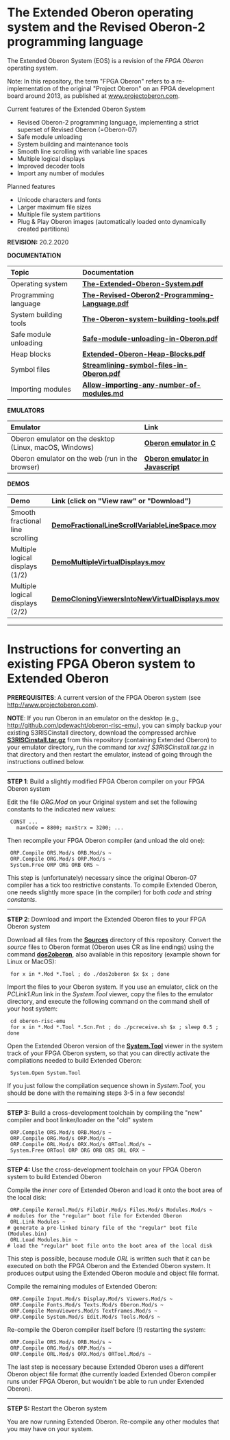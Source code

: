 # The Extended Oberon operating system and the Revised Oberon-2 programming language
The Extended Oberon System (EOS) is a revision of the *FPGA Oberon* operating system.

Note: In this repository, the term "FPGA Oberon" refers to a re-implementation of the original "Project Oberon" on an FPGA development board around 2013, as published at www.projectoberon.com.

Current features of the Extended Oberon System

* Revised Oberon-2 programming language, implementing a strict superset of Revised Oberon (=Oberon-07)
* Safe module unloading
* System building and maintenance tools
* Smooth line scrolling with variable line spaces
* Multiple logical displays
* Improved decoder tools
* Import any number of modules

Planned features

* Unicode characters and fonts
* Larger maximum file sizes
* Multiple file system partitions
* Plug & Play Oberon images (automatically loaded onto dynamically created partitions)

**REVISION:** 20.2.2020

**DOCUMENTATION**

| Topic  | Documentation |
| :------------- | :------------- |
| Operating system  | [**The-Extended-Oberon-System.pdf**](Documentation/The-Extended-Oberon-System.pdf)  |
| Programming language  | [**The-Revised-Oberon2-Programming-Language.pdf**](Documentation/The-Revised-Oberon2-Programming-Language.pdf)  |
| System building tools  | [**The-Oberon-system-building-tools.pdf**](Documentation/The-Oberon-system-building-tools.pdf)  |
| Safe module unloading  | [**Safe-module-unloading-in-Oberon.pdf**](Documentation/Safe-module-unloading-in-Oberon.pdf) |
| Heap blocks  | [**Extended-Oberon-Heap-Blocks.pdf**](Documentation/Extended-Oberon-Heap-Blocks.pdf)  |
| Symbol files  | [**Streamlining-symbol-files-in-Oberon.pdf**](Documentation/Streamlining-symbol-files-in-Oberon.pdf)  |
| Importing modules  | [**Allow-importing-any-number-of-modules.md**](Documentation/Allow-importing-any-number-of-modules.md)  |

**EMULATORS**

| Emulator  | Link |
| :------------- | :------------- |
| Oberon emulator on the desktop (Linux, macOS, Windows)  | [**Oberon emulator in C**](http://github.com/pdewacht/oberon-risc-emu) |
| Oberon emulator on the web (run in the browser)  | [**Oberon emulator in Javascript**](http://schierlm.github.io/OberonEmulator/emu.html?image=ExperimentalOberonDiskImageWithSource) |

**DEMOS**

| Demo  | Link (click on "View raw" or "Download") |
| :------------- | :------------- |
| Smooth fractional line scrolling  | [**DemoFractionalLineScrollVariableLineSpace.mov**](Documentation/DemoFractionalLineScrollVariableLineSpace.mov)  |
| Multiple logical displays (1/2)  | [**DemoMultipleVirtualDisplays.mov**](Documentation/DemoMultipleVirtualDisplays.mov)  |
| Multiple logical displays (2/2)  | [**DemoCloningViewersIntoNewVirtualDisplays.mov**](Documentation/DemoCloningViewersIntoNewVirtualDisplays.mov)  |

------------------------------------------------------

# Instructions for converting an existing FPGA Oberon system to Extended Oberon

**PREREQUISITES**: A current version of the FPGA Oberon system (see http://www.projectoberon.com).

**NOTE**: If you run Oberon in an emulator on the desktop (e.g., http://github.com/pdewacht/oberon-risc-emu), you can simply backup your existing S3RISCinstall directory, download the compressed archive [**S3RISCinstall.tar.gz**](Documentation/S3RISCinstall.tar.gz) from this repository (containing Extended Oberon) to your emulator directory, run the command *tar xvzf S3RISCinstall.tar.gz* in that directory and then restart the emulator, instead of going through the instructions outlined below.

------------------------------------------------------

**STEP 1**: Build a slightly modified FPGA Oberon compiler on your FPGA Oberon system

Edit the file *ORG.Mod* on your Original system and set the following constants to the indicated new values:

     CONST ...
       maxCode = 8800; maxStrx = 3200; ...

Then recompile your FPGA Oberon compiler (and unload the old one):

     ORP.Compile ORS.Mod/s ORB.Mod/s ~
     ORP.Compile ORG.Mod/s ORP.Mod/s ~
     System.Free ORP ORG ORB ORS ~

This step is (unfortunately) necessary since the original Oberon-07 compiler has a tick too restrictive constants. To compile Extended Oberon, one needs slightly more space (in the compiler) for both *code* and *string constants*.

------------------------------------------------------

**STEP 2**: Download and import the Extended Oberon files to your FPGA Oberon system

Download all files from the [**Sources**](Sources/) directory of this repository. Convert the *source* files to Oberon format (Oberon uses CR as line endings) using the command [**dos2oberon**](dos2oberon), also available in this repository (example shown for Linux or MacOS):

     for x in *.Mod *.Tool ; do ./dos2oberon $x $x ; done

Import the files to your Oberon system. If you use an emulator, click on the *PCLink1.Run* link in the *System.Tool* viewer, copy the files to the emulator directory, and execute the following command on the command shell of your host system:

     cd oberon-risc-emu
     for x in *.Mod *.Tool *.Scn.Fnt ; do ./pcreceive.sh $x ; sleep 0.5 ; done

Open the Extended Oberon version of the [**System.Tool**](Sources/System.Tool) viewer in the system track of your FPGA Oberon system, so that you can directly activate the compilations needed to build Extended Oberon:

     System.Open System.Tool

If you just follow the compilation sequence shown in *System.Tool*, you should be done with the remaining steps 3-5 in a few seconds!

------------------------------------------------------

**STEP 3:** Build a cross-development toolchain by compiling the "new" compiler and boot linker/loader on the "old" system

     ORP.Compile ORS.Mod/s ORB.Mod/s ~
     ORP.Compile ORG.Mod/s ORP.Mod/s ~
     ORP.Compile ORL.Mod/s ORX.Mod/s ORTool.Mod/s ~
     System.Free ORTool ORP ORG ORB ORS ORL ORX ~

------------------------------------------------------

**STEP 4:** Use the cross-development toolchain on your FPGA Oberon system to build Extended Oberon

Compile the *inner core* of Extended Oberon and load it onto the boot area of the local disk:

     ORP.Compile Kernel.Mod/s FileDir.Mod/s Files.Mod/s Modules.Mod/s ~    # modules for the "regular" boot file for Extended Oberon
     ORL.Link Modules ~                                                    # generate a pre-linked binary file of the "regular" boot file (Modules.bin)
     ORL.Load Modules.bin ~                                                # load the "regular" boot file onto the boot area of the local disk

This step is possible, because module *ORL* is written such that it can be executed on both the FPGA Oberon and the Extended Oberon system. It produces output using the Extended Oberon module and object file format.

Compile the remaining modules of Extended Oberon:

     ORP.Compile Input.Mod/s Display.Mod/s Viewers.Mod/s ~
     ORP.Compile Fonts.Mod/s Texts.Mod/s Oberon.Mod/s ~
     ORP.Compile MenuViewers.Mod/s TextFrames.Mod/s ~
     ORP.Compile System.Mod/s Edit.Mod/s Tools.Mod/s ~

Re-compile the Oberon compiler itself before (!) restarting the system:

     ORP.Compile ORS.Mod/s ORB.Mod/s ~
     ORP.Compile ORG.Mod/s ORP.Mod/s ~
     ORP.Compile ORL.Mod/s ORX.Mod/s ORTool.Mod/s ~

The last step is necessary because Extended Oberon uses a different Oberon object file format (the currently loaded Extended Oberon compiler runs under FPGA Oberon, but wouldn't be able to run under Extended Oberon).

------------------------------------------------------

**STEP 5:** Restart the Oberon system

You are now running Extended Oberon. Re-compile any other modules that you may have on your system.
